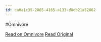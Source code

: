 ```yaml
---
id: ca0a1c35-2805-4165-a133-d8cb21a52862
---
```


#Omnivore

[Read on Omnivore](https://omnivore.app/me/engineering-project-management-in-obsidian-by-lukas-trojansky-me-18fb3fd0348)
[Read Original](https://ltroj.medium.com/engineering-project-management-in-obsidian-e6aade82dfff)

